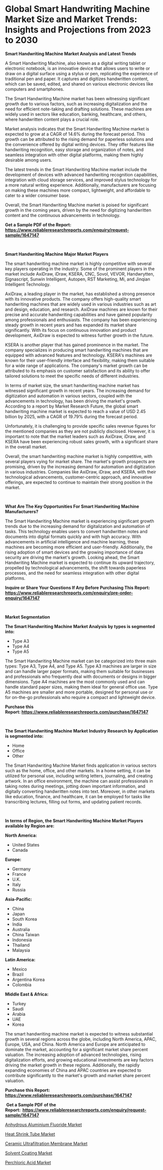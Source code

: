 <p><h1>Global Smart Handwriting Machine Market Size and Market Trends: Insights and Projections from 2023 to 2030</h1></p><p><strong>Smart Handwriting Machine Market Analysis and Latest Trends</strong></p>
<p><p>A Smart Handwriting Machine, also known as a digital writing tablet or electronic notebook, is an innovative device that allows users to write or draw on a digital surface using a stylus or pen, replicating the experience of traditional pen and paper. It captures and digitizes handwritten content, which can be saved, edited, and shared on various electronic devices like computers and smartphones.</p><p>The Smart Handwriting Machine market has been witnessing significant growth due to various factors, such as increasing digitalization and the need for efficient note-taking and drafting solutions. These machines are widely used in sectors like education, banking, healthcare, and others, where handwritten content plays a crucial role.</p><p>Market analysis indicates that the Smart Handwriting Machine market is expected to grow at a CAGR of 14.6% during the forecast period. This growth can be attributed to the rising demand for paperless solutions and the convenience offered by digital writing devices. They offer features like handwriting recognition, easy storage and organization of notes, and seamless integration with other digital platforms, making them highly desirable among users.</p><p>The latest trends in the Smart Handwriting Machine market include the development of devices with advanced handwriting recognition capabilities, integration with cloud storage services, and improved stylus technology for a more natural writing experience. Additionally, manufacturers are focusing on making these machines more compact, lightweight, and affordable to cater to a wider consumer base.</p><p>Overall, the Smart Handwriting Machine market is poised for significant growth in the coming years, driven by the need for digitizing handwritten content and the continuous advancements in technology.</p></p>
<p><strong>Get a Sample PDF of the Report:&nbsp; <a href="https://www.reliableresearchreports.com/enquiry/request-sample/1647147">https://www.reliableresearchreports.com/enquiry/request-sample/1647147</a></strong></p>
<p>&nbsp;</p>
<p><strong>Smart Handwriting Machine Major Market Players</strong></p>
<p><p>The smart handwriting machine market is highly competitive with several key players operating in the industry. Some of the prominent players in the market include AxiDraw, iDraw, KSERA, CNC, Sovol, VEVOR, Handwrytten, Signascript, Sunwin Intelligent, Autopen, RST Marketing, Mi, and Jinqian Intelligent Technology.</p><p>AxiDraw, a leading player in the market, has established a strong presence with its innovative products. The company offers high-quality smart handwriting machines that are widely used in various industries such as art and design, education, and research. AxiDraw machines are known for their precise and accurate handwriting capabilities and have gained popularity among professionals and enthusiasts. The company has been experiencing steady growth in recent years and has expanded its market share significantly. With its focus on continuous innovation and product development, AxiDraw is expected to witness further growth in the future.</p><p>KSERA is another player that has gained prominence in the market. The company specializes in producing smart handwriting machines that are equipped with advanced features and technology. KSERA's machines are known for their user-friendly interface and flexibility, making them suitable for a wide range of applications. The company's market growth can be attributed to its emphasis on customer satisfaction and its ability to offer tailored solutions to meet the specific needs of different industries.</p><p>In terms of market size, the smart handwriting machine market has witnessed significant growth in recent years. The increasing demand for digitization and automation in various sectors, coupled with the advancements in technology, has been driving the market's growth. According to a report by Market Research Future, the global smart handwriting machine market is expected to reach a value of USD 2.45 billion by 2025, with a CAGR of 19.79% during the forecast period.</p><p>Unfortunately, it is challenging to provide specific sales revenue figures for the mentioned companies as they are not publicly disclosed. However, it is important to note that the market leaders such as AxiDraw, iDraw, and KSERA have been experiencing robust sales growth, with a significant share in the overall market.</p><p>Overall, the smart handwriting machine market is highly competitive, with several players vying for market share. The market's growth prospects are promising, driven by the increasing demand for automation and digitization in various industries. Companies like AxiDraw, iDraw, and KSERA, with their technological advancements, customer-centric approach, and innovative offerings, are expected to continue to maintain their strong position in the market.</p></p>
<p>&nbsp;</p>
<p><strong>What Are The Key Opportunities For Smart Handwriting Machine Manufacturers?</strong></p>
<p><p>The Smart Handwriting Machine market is experiencing significant growth trends due to the increasing demand for digitalization and automation of tasks. This technology enables users to convert handwritten notes and documents into digital formats quickly and with high accuracy. With advancements in artificial intelligence and machine learning, these machines are becoming more efficient and user-friendly. Additionally, the rising adoption of smart devices and the growing importance of data security are driving the market's growth. Looking ahead, the Smart Handwriting Machine market is expected to continue its upward trajectory, propelled by technological advancements, the shift towards paperless processes, and the need for seamless integration with other digital platforms.</p></p>
<p><strong>Inquire or Share Your Questions If Any Before Purchasing This Report: <a href="https://www.reliableresearchreports.com/enquiry/pre-order-enquiry/1647147">https://www.reliableresearchreports.com/enquiry/pre-order-enquiry/1647147</a></strong></p>
<p>&nbsp;</p>
<p><strong>Market Segmentation</strong></p>
<p><strong>The Smart Handwriting Machine Market Analysis by types is segmented into:</strong></p>
<p><ul><li>Type A3</li><li>Type A4</li><li>Type A5</li></ul></p>
<p><p>The Smart Handwriting Machine market can be categorized into three main types: Type A3, Type A4, and Type A5. Type A3 machines are larger in size and can handle larger paper formats, making them suitable for businesses and professionals who frequently deal with documents or designs in bigger dimensions. Type A4 machines are the most commonly used and can handle standard paper sizes, making them ideal for general office use. Type A5 machines are smaller and more portable, designed for personal use or for on-the-go professionals who require a compact and lightweight device.</p></p>
<p><strong>Purchase this Report:&nbsp;<a href="https://www.reliableresearchreports.com/purchase/1647147">https://www.reliableresearchreports.com/purchase/1647147</a></strong></p>
<p>&nbsp;</p>
<p><strong>The Smart Handwriting Machine Market Industry Research by Application is segmented into:</strong></p>
<p><ul><li>Home</li><li>Office</li><li>Other</li></ul></p>
<p><p>The Smart Handwriting Machine Market finds application in various sectors such as the home, office, and other markets. In a home setting, it can be utilized for personal use, including writing letters, journaling, and creating artwork. In an office environment, the machine can assist professionals in taking notes during meetings, jotting down important information, and digitally converting handwritten notes into text. Moreover, in other markets like education, finance, and healthcare, it can be employed for tasks like transcribing lectures, filling out forms, and updating patient records.</p></p>
<p>&nbsp;</p>
<p><strong>In terms of Region, the Smart Handwriting Machine Market Players available by Region are:</strong></p>
<p>
    <p> <strong> North America: </strong>
        <ul>
            <li>United States</li>
            <li>Canada</li>
        </ul>
        </p> 
    <p> <strong> Europe: </strong>
        <ul>
            <li>Germany</li>
            <li>France</li>
            <li>U.K.</li>
            <li>Italy</li>
            <li>Russia</li>
        </ul>
        </p> 
    <p> <strong> Asia-Pacific: </strong>
        <ul>
            <li>China</li>
            <li>Japan</li>
            <li>South Korea</li>
            <li>India</li>
            <li>Australia</li>
            <li>China Taiwan</li>
            <li>Indonesia</li>
            <li>Thailand</li>
            <li>Malaysia</li>
        </ul>
        </p> 
    <p> <strong> Latin America: </strong>
        <ul>
            <li>Mexico</li>
            <li>Brazil</li>
            <li>Argentina Korea</li>
            <li>Colombia</li>
        </ul>
        </p> 
    <p> <strong> Middle East & Africa: </strong>
        <ul>
            <li>Turkey</li>
            <li>Saudi</li>
            <li>Arabia</li>
            <li>UAE</li>
            <li>Korea</li>
        </ul>
    </p>
    </p>
<p><p>The smart handwriting machine market is expected to witness substantial growth in several regions across the globe, including North America, APAC, Europe, USA, and China. North America and Europe are anticipated to dominate the market, accounting for a significant market share percent valuation. The increasing adoption of advanced technologies, rising digitalization efforts, and growing educational investments are key factors driving the market growth in these regions. Additionally, the rapidly expanding economies of China and APAC countries are expected to contribute significantly to the market's growth and market share percent valuation.</p></p>
<p><strong>Purchase this Report: <a href="https://www.reliableresearchreports.com/purchase/1647147">https://www.reliableresearchreports.com/purchase/1647147</a></strong></p>
<p>&nbsp;<strong>Get a Sample PDF of the Report:&nbsp;&nbsp;<a href="https://www.reliableresearchreports.com/enquiry/request-sample/1647147">https://www.reliableresearchreports.com/enquiry/request-sample/1647147</a></strong></p>
<p><strong></strong></p>
<p><p><a href="https://medium.com/@chazmonahan2023/anhydrous-aluminium-fluoride-market-size-cagr-trends-2024-2030-0fd7987eb4a4">Anhydrous Aluminium Fluoride Market</a></p><p><a href="https://medium.com/@tyreldooley/heat-shrink-tube-market-insight-market-trends-growth-forecasted-from-2023-to-2030-25c6ad680767">Heat Shrink Tube Market</a></p><p><a href="https://medium.com/@twilabailey2000/ceramic-ultrafiltration-membrane-market-share-evolution-and-market-growth-trends-2023-2030-d831bb332caa">Ceramic Ultrafiltration Membrane Market</a></p><p><a href="https://medium.com/@larrycrooks1923/solvent-coating-market-comprehensive-assessment-by-type-application-and-geography-14e7bfd4240f">Solvent Coating Market</a></p><p><a href="https://medium.com/@trystanward/perchloric-acid-market-outlook-industry-overview-and-forecast-2023-to-2030-7ed3699c0567">Perchloric Acid Market</a></p></p>